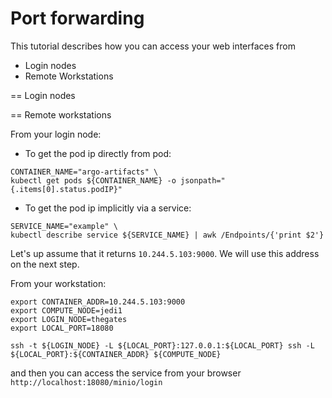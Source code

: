 # Port forwarding

This tutorial describes how you can access your web interfaces from

- Login nodes
- Remote Workstations

== Login nodes

== Remote workstations

From your login node:

* To get the pod ip directly from pod:

```
CONTAINER_NAME="argo-artifacts" \
kubectl get pods ${CONTAINER_NAME} -o jsonpath="{.items[0].status.podIP}"
```

* To get the pod ip implicitly via a service:

```
SERVICE_NAME="example" \
kubectl describe service ${SERVICE_NAME} | awk /Endpoints/{'print $2'}
```

Let's up assume that it returns `10.244.5.103:9000`.
We will use this address on the next step.

From your workstation:

```
export CONTAINER_ADDR=10.244.5.103:9000
export COMPUTE_NODE=jedi1
export LOGIN_NODE=thegates
export LOCAL_PORT=18080

ssh -t ${LOGIN_NODE} -L ${LOCAL_PORT}:127.0.0.1:${LOCAL_PORT} ssh -L ${LOCAL_PORT}:${CONTAINER_ADDR} ${COMPUTE_NODE}
```

and then you can access the service from your browser `http://localhost:18080/minio/login`